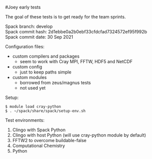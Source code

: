 #Joey early tests

The goal of these tests is to get ready for the team sprints.  

Spack branch: develop  
Spack commit hash: 2d1ebbe0a2b0ebf33cfdcfad7324572ef95f992b  
Spack commit date: 30 Sep 2021   

Configuration files:
* custom compilers and packages
  * seem to work with Cray MPI, FFTW, HDF5 and NetCDF
* custom config
  * just to keep paths simple
* custom modules
  * borrowed from zeus/magnus tests
  * not used yet

Setup:
```
$ module load cray-python
$ . ~/spack/share/spack/setup-env.sh
```

Test environments:
1. Clingo with Spack Python
2. Clingo with host Python (will use cray-python module by default)
3. FFTW2 to overcome buildable-false
4. Computational Chemistry
5. Python
